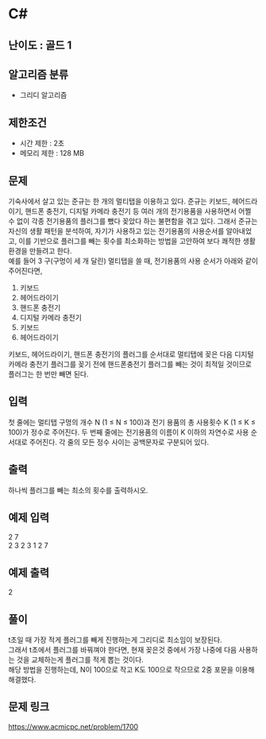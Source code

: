 # C#

## 난이도 : 골드 1

## 알고리즘 분류
  - 그리디 알고리즘

## 제한조건
  - 시간 제한 : 2초
  - 메모리 제한 : 128 MB

## 문제
기숙사에서 살고 있는 준규는 한 개의 멀티탭을 이용하고 있다. 준규는 키보드, 헤어드라이기, 핸드폰 충전기, 디지털 카메라 충전기 등 여러 개의 전기용품을 사용하면서 어쩔 수 없이 각종 전기용품의 플러그를 뺐다 꽂았다 하는 불편함을 겪고 있다. 그래서 준규는 자신의 생활 패턴을 분석하여, 자기가 사용하고 있는 전기용품의 사용순서를 알아내었고, 이를 기반으로 플러그를 빼는 횟수를 최소화하는 방법을 고안하여 보다 쾌적한 생활환경을 만들려고 한다.<br/>
예를 들어 3 구(구멍이 세 개 달린) 멀티탭을 쓸 때, 전기용품의 사용 순서가 아래와 같이 주어진다면,<br/>

  1. 키보드
  2. 헤어드라이기
  3. 핸드폰 충전기
  4. 디지털 카메라 충전기
  5. 키보드
  6. 헤어드라이기

키보드, 헤어드라이기, 핸드폰 충전기의 플러그를 순서대로 멀티탭에 꽂은 다음 디지털 카메라 충전기 플러그를 꽂기 전에 핸드폰충전기 플러그를 빼는 것이 최적일 것이므로 플러그는 한 번만 빼면 된다.<br/>


## 입력
첫 줄에는 멀티탭 구멍의 개수 N (1 ≤ N ≤ 100)과 전기 용품의 총 사용횟수 K (1 ≤ K ≤ 100)가 정수로 주어진다. 두 번째 줄에는 전기용품의 이름이 K 이하의 자연수로 사용 순서대로 주어진다. 각 줄의 모든 정수 사이는 공백문자로 구분되어 있다.<br/>


## 출력
하나씩 플러그를 빼는 최소의 횟수를 출력하시오.<br/>


## 예제 입력
2 7<br/>
2 3 2 3 1 2 7<br/>


## 예제 출력
2<br/>


## 풀이
t초일 때 가장 적게 플러그를 빼게 진행하는게 그리디로 최소임이 보장된다.<br/>
그래서 t초에서 플러그를 바꿔껴야 한다면, 현재 꽂은것 중에서 가장 나중에 다음 사용하는 것을 교체하는게 플러그를 적게 뽑는 것이다.<br/>
해당 방법을 진행하는데, N이 100으로 작고 K도 100으로 작으므로 2중 포문을 이용해 해결했다.<br/>


## 문제 링크
https://www.acmicpc.net/problem/1700